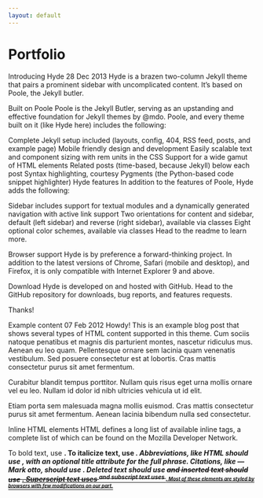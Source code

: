 ```yaml
---
layout: default
---
```

# Portfolio
Introducing Hyde
28 Dec 2013
Hyde is a brazen two-column Jekyll theme that pairs a prominent sidebar with uncomplicated content. It’s based on Poole, the Jekyll butler.


Built on Poole
Poole is the Jekyll Butler, serving as an upstanding and effective foundation for Jekyll themes by @mdo. Poole, and every theme built on it (like Hyde here) includes the following:


Complete Jekyll setup included (layouts, config, 404, RSS feed, posts, and example page)
Mobile friendly design and development
Easily scalable text and component sizing with rem units in the CSS
Support for a wide gamut of HTML elements
Related posts (time-based, because Jekyll) below each post
Syntax highlighting, courtesy Pygments (the Python-based code snippet highlighter)
Hyde features
In addition to the features of Poole, Hyde adds the following:

Sidebar includes support for textual modules and a dynamically generated navigation with active link support
Two orientations for content and sidebar, default (left sidebar) and reverse (right sidebar), available via <body> classes
Eight optional color schemes, available via <body> classes
Head to the readme to learn more.

Browser support
Hyde is by preference a forward-thinking project. In addition to the latest versions of Chrome, Safari (mobile and desktop), and Firefox, it is only compatible with Internet Explorer 9 and above.

Download
Hyde is developed on and hosted with GitHub. Head to the GitHub repository for downloads, bug reports, and features requests.

Thanks!

Example content
07 Feb 2012
Howdy! This is an example blog post that shows several types of HTML content supported in this theme.
Cum sociis natoque penatibus et magnis dis parturient montes, nascetur ridiculus mus. Aenean eu leo quam. Pellentesque ornare sem lacinia quam venenatis vestibulum. Sed posuere consectetur est at lobortis. Cras mattis consectetur purus sit amet fermentum.

Curabitur blandit tempus porttitor. Nullam quis risus eget urna mollis ornare vel eu leo. Nullam id dolor id nibh ultricies vehicula ut id elit.

Etiam porta sem malesuada magna mollis euismod. Cras mattis consectetur purus sit amet fermentum. Aenean lacinia bibendum nulla sed consectetur.

Inline HTML elements
HTML defines a long list of available inline tags, a complete list of which can be found on the Mozilla Developer Network.

To bold text, use <strong>.
To italicize text, use <em>.
Abbreviations, like HTML should use <abbr>, with an optional title attribute for the full phrase.
Citations, like — Mark otto, should use <cite>.
Deleted text should use <del> and inserted text should use <ins>.
Superscript text uses <sup> and subscript text uses <sub>.
Most of these elements are styled by browsers with few modifications on our part.
